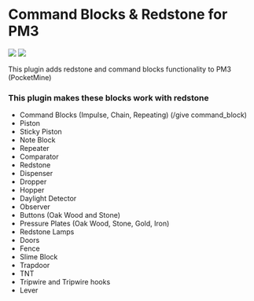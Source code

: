# Command Blocks & Redstone for PM3

[![](https://poggit.pmmp.io/shield.state/Redstone-CommandBlocks)](https://poggit.pmmp.io/p/Redstone-CommandBlocks)
<a href="https://poggit.pmmp.io/p/Redstone-CommandBlocks"><img src="https://poggit.pmmp.io/shield.state/Redstone-CommandBlocks"></a>

This plugin adds redstone and command blocks functionality to PM3 (PocketMine)

### This plugin makes these blocks work with redstone

+ Command Blocks (Impulse, Chain, Repeating) (/give <username> command_block)
+ Piston
+ Sticky Piston
+ Note Block
+ Repeater
+ Comparator
+ Redstone
+ Dispenser
+ Dropper
+ Hopper
+ Daylight Detector
+ Observer
+ Buttons (Oak Wood and Stone)
+ Pressure Plates (Oak Wood, Stone, Gold, Iron)
+ Redstone Lamps
+ Doors
+ Fence
+ Slime Block
+ Trapdoor
+ TNT
+ Tripwire and Tripwire hooks
+ Lever
